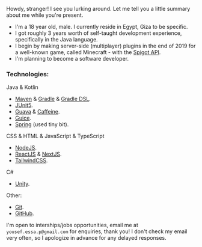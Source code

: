 Howdy, stranger! I see you lurking around. Let me tell you a little summary about me while you're present.

- I'm a 18 year old, male. I currently reside in Egypt, Giza to be specific.
- I got roughly 3 years worth of self-taught development experience, specifically in the Java language.
- I begin by making server-side (multiplayer) plugins in the end of 2019 for a well-known game, called Minecraft - with the [Spigot API](https://www.spigotmc.org/wiki/about-spigot/).
- I'm planning to become a software developer.

### Technologies:  
Java & Kotlin
- [Maven](https://maven.apache.org/) & [Gradle](https://gradle.org/) & [Gradle DSL](https://docs.gradle.org/current/dsl/index.html).
- [JUnit5](https://junit.org/junit5/).
- [Guava](https://github.com/google/guava) & [Caffeine](https://github.com/ben-manes/caffeine).
- [Guice](https://github.com/google/guice).
- [Spring](https://spring.io/) (used tiny bit).

CSS & HTML & JavaScript & TypeScript
- [NodeJS](https://nodejs.org).
- [ReactJS](https://reactjs.org) & [NextJS](https://nextjs.org).
- [TailwindCSS](https://tailwindcss.com).

C#
- [Unity](https://unity.com).

Other:
- [Git](https://git-scm.com/).
- [GitHub](https://github.com).

I'm open to interships/jobs opportunities, email me at `yousef.essa.p@gmail.com` for enquiries, thank you! I don't check my email very often, so I apologize in advance for any delayed responses.  
